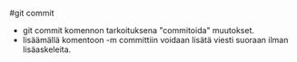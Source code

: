 #git commit

- git commit komennon tarkoituksena "commitoida" muutokset.
- lisäämällä komentoon -m committiin voidaan lisätä viesti suoraan ilman lisäaskeleita.
